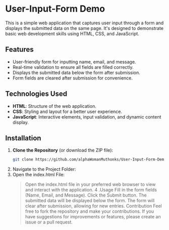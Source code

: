 # User-Input-Form Demo
This is a simple web application that captures user input through a form and displays the submitted data on the same page. It's designed to demonstrate basic web development skills using HTML, CSS, and JavaScript.

## Features

- User-friendly form for inputting name, email, and message.
- Real-time validation to ensure all fields are filled correctly.
- Displays the submitted data below the form after submission.
- Form fields are cleared after submission for convenience.

## Technologies Used

- **HTML**: Structure of the web application.
- **CSS**: Styling and layout for a better user experience.
- **JavaScript**: Interactive elements, input validation, and dynamic content display.

## Installation

1. **Clone the Repository** (or download the ZIP file):
   ```bash
   git clone https://github.com/alphaWomanMuthonks/User-Input-Form-Demo
2. Navigate to the Project Folder:
3. Open the index.html File:
   > Open the index.html file in your preferred web browser to view and interact with the application.
4 .Usage
    Fill in the form fields (Name, Email, and Message).
    Click the Submit button.
    The submitted data will be displayed below the form.
    The form will clear after submission, allowing for new entries.
    Contribution
    Feel free to fork the repository and make your contributions.
   If you have suggestions for improvements or features, please create an issue or a pull request.

